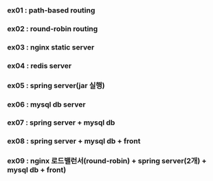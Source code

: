 ### ex01 : path-based routing
### ex02 : round-robin routing
### ex03 : nginx static server
### ex04 : redis server
### ex05 : spring server(jar 실행)
### ex06 : mysql db server
### ex07 : spring server + mysql db
### ex08 : spring server + mysql db + front
### ex09 : nginx 로드밸런서(round-robin) + spring server(2개) + mysql db + front)
